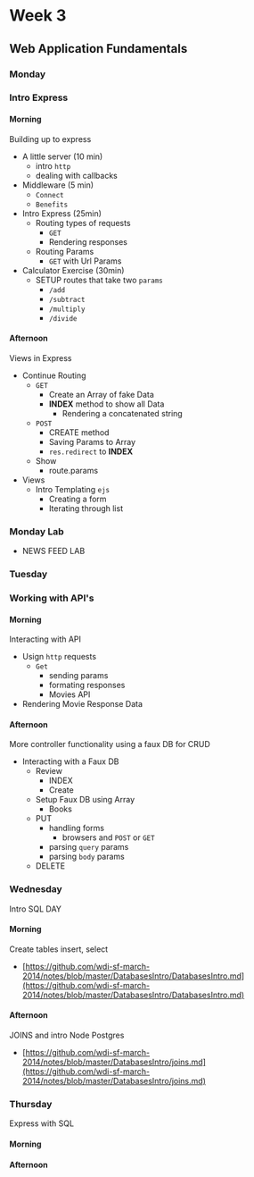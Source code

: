# Week 3
## Web Application Fundamentals


### Monday 
### Intro Express

#### Morning

Building up to express

* A little server (10 min)
  * intro `http`
  * dealing with callbacks
* Middleware (5 min)
  * `Connect`
  * `Benefits`
* Intro Express (25min)
  * Routing types of requests
    * `GET`
    * Rendering responses
  * Routing Params
    * `GET` with Url Params
* Calculator Exercise (30min)
  * SETUP routes that take two `params`
    * `/add`
    * `/subtract`
    * `/multiply`
    * `/divide`

#### Afternoon

Views in Express 

* Continue Routing
  * `GET`
    * Create an Array of fake Data
    * **INDEX** method to show all Data
      * Rendering a concatenated string
  * `POST`
    * CREATE method
    * Saving Params to Array
    * `res.redirect` to **INDEX**
  * Show
    * route.params
* Views 
  * Intro Templating `ejs`
    * Creating a form
    * Iterating through list

### Monday Lab

* NEWS FEED LAB

### Tuesday
### Working with API's


#### Morning

Interacting with API

* Usign `http` requests
  * `Get`
    * sending params
    * formating responses
    * Movies API
* Rendering Movie Response Data

#### Afternoon

More controller functionality using a faux DB for CRUD

* Interacting with a Faux DB
  * Review
    * INDEX
    * Create
  * Setup Faux DB using Array
    * Books
  * PUT
    * handling forms
      * browsers and `POST` or `GET`
    * parsing `query` params
    * parsing `body` params
  * DELETE


### Wednesday
Intro SQL DAY

#### Morning

Create tables insert, select

* [https://github.com/wdi-sf-march-2014/notes/blob/master/DatabasesIntro/DatabasesIntro.md](https://github.com/wdi-sf-march-2014/notes/blob/master/DatabasesIntro/DatabasesIntro.md)


#### Afternoon

JOINS and intro Node Postgres

* [https://github.com/wdi-sf-march-2014/notes/blob/master/DatabasesIntro/joins.md](https://github.com/wdi-sf-march-2014/notes/blob/master/DatabasesIntro/joins.md)

### Thursday

Express with SQL

#### Morning



#### Afternoon